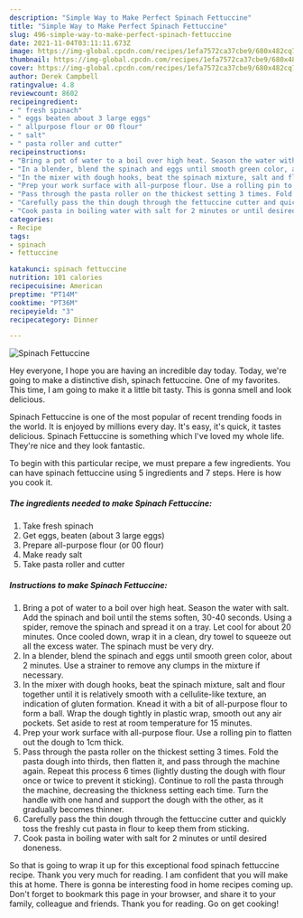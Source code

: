 ```yaml
---
description: "Simple Way to Make Perfect Spinach Fettuccine"
title: "Simple Way to Make Perfect Spinach Fettuccine"
slug: 496-simple-way-to-make-perfect-spinach-fettuccine
date: 2021-11-04T03:11:11.673Z
image: https://img-global.cpcdn.com/recipes/1efa7572ca37cbe9/680x482cq70/spinach-fettuccine-recipe-main-photo.jpg
thumbnail: https://img-global.cpcdn.com/recipes/1efa7572ca37cbe9/680x482cq70/spinach-fettuccine-recipe-main-photo.jpg
cover: https://img-global.cpcdn.com/recipes/1efa7572ca37cbe9/680x482cq70/spinach-fettuccine-recipe-main-photo.jpg
author: Derek Campbell
ratingvalue: 4.8
reviewcount: 8602
recipeingredient:
- " fresh spinach"
- " eggs beaten about 3 large eggs"
- " allpurpose flour or 00 flour"
- " salt"
- " pasta roller and cutter"
recipeinstructions:
- "Bring a pot of water to a boil over high heat. Season the water with salt. Add the spinach and boil until the stems soften, 30-40 seconds. Using a spider, remove the spinach and spread it on a tray. Let cool for about 20 minutes. Once cooled down, wrap it in a clean, dry towel to squeeze out all the excess water. The spinach must be very dry."
- "In a blender, blend the spinach and eggs until smooth green color, about 2 minutes. Use a strainer to remove any clumps in the mixture if necessary."
- "In the mixer with dough hooks, beat the spinach mixture, salt and flour together until it is relatively smooth with a cellulite-like texture, an indication of gluten formation. Knead it with a bit of all-purpose flour to form a ball. Wrap the dough tightly in plastic wrap, smooth out any air pockets. Set aside to rest at room temperature for 15 minutes."
- "Prep your work surface with all-purpose flour. Use a rolling pin to flatten out the dough to 1cm thick."
- "Pass through the pasta roller on the thickest setting 3 times. Fold the pasta dough into thirds, then flatten it, and pass through the machine again. Repeat this process 6 times (lightly dusting the dough with flour once or twice to prevent it sticking). Continue to roll the pasta through the machine, decreasing the thickness setting each time. Turn the handle with one hand and support the dough with the other, as it gradually becomes thinner."
- "Carefully pass the thin dough through the fettuccine cutter and quickly toss the freshly cut pasta in flour to keep them from sticking."
- "Cook pasta in boiling water with salt for 2 minutes or until desired doneness."
categories:
- Recipe
tags:
- spinach
- fettuccine

katakunci: spinach fettuccine 
nutrition: 101 calories
recipecuisine: American
preptime: "PT14M"
cooktime: "PT36M"
recipeyield: "3"
recipecategory: Dinner

---
```



![Spinach Fettuccine](https://img-global.cpcdn.com/recipes/1efa7572ca37cbe9/680x482cq70/spinach-fettuccine-recipe-main-photo.jpg)

Hey everyone, I hope you are having an incredible day today. Today, we're going to make a distinctive dish, spinach fettuccine. One of my favorites. This time, I am going to make it a little bit tasty. This is gonna smell and look delicious.

Spinach Fettuccine is one of the most popular of recent trending foods in the world. It is enjoyed by millions every day. It's easy, it's quick, it tastes delicious. Spinach Fettuccine is something which I've loved my whole life. They're nice and they look fantastic.




To begin with this particular recipe, we must prepare a few ingredients. You can have spinach fettuccine using 5 ingredients and 7 steps. Here is how you cook it.

<!--inarticleads1-->

##### The ingredients needed to make Spinach Fettuccine:

1. Take  fresh spinach
1. Get  eggs, beaten (about 3 large eggs)
1. Prepare  all-purpose flour (or 00 flour)
1. Make ready  salt
1. Take  pasta roller and cutter




<!--inarticleads2-->

##### Instructions to make Spinach Fettuccine:

1. Bring a pot of water to a boil over high heat. Season the water with salt. Add the spinach and boil until the stems soften, 30-40 seconds. Using a spider, remove the spinach and spread it on a tray. Let cool for about 20 minutes. Once cooled down, wrap it in a clean, dry towel to squeeze out all the excess water. The spinach must be very dry.
1. In a blender, blend the spinach and eggs until smooth green color, about 2 minutes. Use a strainer to remove any clumps in the mixture if necessary.
1. In the mixer with dough hooks, beat the spinach mixture, salt and flour together until it is relatively smooth with a cellulite-like texture, an indication of gluten formation. Knead it with a bit of all-purpose flour to form a ball. Wrap the dough tightly in plastic wrap, smooth out any air pockets. Set aside to rest at room temperature for 15 minutes.
1. Prep your work surface with all-purpose flour. Use a rolling pin to flatten out the dough to 1cm thick.
1. Pass through the pasta roller on the thickest setting 3 times. Fold the pasta dough into thirds, then flatten it, and pass through the machine again. Repeat this process 6 times (lightly dusting the dough with flour once or twice to prevent it sticking). Continue to roll the pasta through the machine, decreasing the thickness setting each time. Turn the handle with one hand and support the dough with the other, as it gradually becomes thinner.
1. Carefully pass the thin dough through the fettuccine cutter and quickly toss the freshly cut pasta in flour to keep them from sticking.
1. Cook pasta in boiling water with salt for 2 minutes or until desired doneness.




So that is going to wrap it up for this exceptional food spinach fettuccine recipe. Thank you very much for reading. I am confident that you will make this at home. There is gonna be interesting food in home recipes coming up. Don't forget to bookmark this page in your browser, and share it to your family, colleague and friends. Thank you for reading. Go on get cooking!
